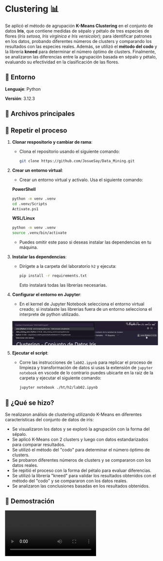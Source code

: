 # Clustering 📊

Se aplicó el método de agrupación **K-Means Clustering** en el conjunto de datos **Iris**, que contiene medidas de sépalo y pétalo de tres especies de flores (*Iris setosa, Iris virginica e Iris versicolor*); para identificar patrones en los datos, probando diferentes números de clusters y comparando los resultados con las especies reales. Además, se utilizó el **método del codo** y la librería **kneed** para determinar el número óptimo de clusters. Finalmente, se analizaron las diferencias entre la agrupación basada en sépalo y pétalo, evaluando su efectividad en la clasificación de las flores.

## 🐍 Entorno

**Lenguaje**: Python

**Versión**: 3.12.3

## 📂 Archivos principales

## 🔄 Repetir el proceso

1. **Clonar respositorio y cambiar de rama**:

   - Clona el repositorio usando el siguiente comando:

      ```bash
      git clone https://github.com/JosueSay/Data_Mining.git
      ```

2. **Crear un entorno virtual**:

   - Crear un entorno virtual y activalo. Usa el siguiente comando:

   **PowerShell**

   ```bash
   python -m venv .venv
   cd .venv/Scripts
   Activate.ps1
   ```

   **WSL/Linux**

   ```bash
   python -m venv .venv
   source .venv/bin/activate
   ```

   - Puedes omitir este paso si deseas instalar las dependencias en tu máquina.

3. **Instalar las dependencias**:
   - Dirígete a la carpeta del laboratorio `h2` y ejecuta:

     ```bash
     pip install -r requirements.txt
     ```

     Esto instalará todas las librerías necesarias.

4. **Configurar el entorno en Jupyter**:

   - En el kernel de Jupyter Notebook selecciona el entorno virtual creado; si instalaste las librerias fuera de un entorno selecciona el interprete de python utilizado.

   ![Configuración Kernel Jupyter](./images/kernel_jupyter.png "Configuración Kernel Jupyter")

5. **Ejecutar el script**:
   - Corre las instrucciones de `lab02.ipynb` para replicar el proceso de limpieza y transformación de datos si usas la extensión de `jupyter notebook` en vscode de lo contrario puedes ubicarte en la raiz de la carpeta y ejecutar el siguiente comando:

      ```bash
      jupyter notebook ./ht/h2/lab02.ipynb
      ```

## 🤔 ¿Qué se hizo?

Se realizaron análisis de clustering utilizando K-Means en diferentes características del conjunto de datos de iris:

- Se visualizaron los datos y se exploró la agrupación con la forma del sépalo.
- Se aplicó K-Means con 2 clusters y luego con datos estandarizados para comparar resultados.
- Se utilizó el método del "codo" para determinar el número óptimo de clusters.
- Se probaron diferentes números de clusters y se compararon con los datos reales.
- Se repitió el proceso con la forma del pétalo para evaluar diferencias.
- Se utilizó la librería "kneed" para validar los resultados obtenidos con el método del "codo" y se compararon con los datos reales.
- Se analizaron las conclusiones basadas en los resultados obtenidos.

## 🎥 Demostración

![Demostración Ejecución Lab02](./images/demo_lab02.mp4 "Demostración Ejecución Lab02")
